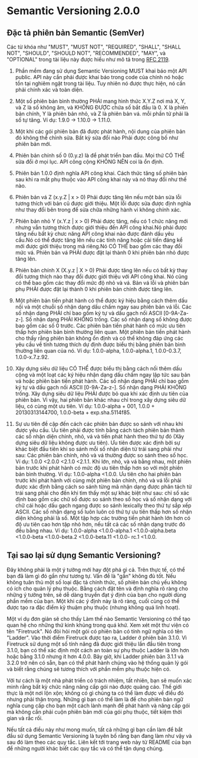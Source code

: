 Semantic Versioning 2.0.0
==============================

Đặc tả phiên bản Semantic (SemVer)
------------------------------------------

Các từ khóa như "MUST", "MUST NOT", "REQUIRED", "SHALL", "SHALL NOT", "SHOULD",
"SHOULD NOT", "RECOMMENDED", "MAY", và "OPTIONAL" trong tài liệu này được hiểu như mô tả trong [RFC 2119](http://tools.ietf.org/html/rfc2119).

1. Phần mềm đang sử dụng Semantic Versioning MUST khai báo một API public. API này
cần phải được khai báo trong code của chính nó hoặc tồn tại nghiêm ngặt trong tài liệu.
Tuy nhiên nó được thực hiện, nó cần phải chính xác và toàn diện.

2. Một số phiên bản bình thường PHẢI mang hình thức X.Y.Z nơi mà X, Y, và Z là
số không âm, và KHÔNG ĐƯỢC chứa số bắt đầu là 0. X là phiên bản chính, Y là phiên bản nhỏ, và Z là phiên bản vá.
mỗi phần tử phải là số tự tăng. Ví dụ: 1.9.0 -> 1.10.0 -> 1.11.0.

3. Một khi các gói phiên bản đã được phát hành, nội dung của phiên bản đó không thể chỉnh sửa. Bất kỳ sửa đổi nào Phải được công bố như phiên bản mới.

4. Phiên bản chính số 0  (0.y.z) là để phát triển ban đầu. Mọi thứ CÓ THỂ sửa đổi ở mọi lục. API công cộng KHÔNG NÊN coi là ổn định.

5. Phiên bản 1.0.0 định nghĩa API công khai. Cách thức tăng số phiên bản sau khi ra mắt phụ thuộc vào API công khai này và nó thay đổi như thế nào.

6. Phiên bản vá Z (x.y.Z | x > 0) Phải được tăng lên nếu một bản sửa lỗi tương thích với bản cũ được giới thiệu. Một lỗi được sửa được định nghĩa như thay đổi bên trong để sửa chữa những hành vi không chính xác.

7. Phiên bản nhỏ Y (x.Y.z | x > 0) Phải được tăng, nếu có 1 chức năng mới nhưng vẫn tương thích được giới thiệu đến API công khai.Nó phải được tăng nếu bất kỳ chưc năng API công khai nào được đánh dấu yêu cầu.Nó có thể được tăng lên nếu các tính năng hoặc cải tiến đáng kể mới được giới thiệu trong mã riêng.Nó CÓ THỂ bao gồm các thay đổi mức vá. Phiên bản vá PHẢI được đặt lại thành 0 khi phiên bản nhỏ được tăng lên.

8. Phiên bản chính X (X.y.z | X > 0) Phải được tăng lên nếu có bất kỳ thay đổi tương thích nào thay đổi được giới thiệu với API công khai. Nó cũng có thể bao gồm các thay đổi mức độ nhỏ và vá. Bản vá lỗi và phiên bản phụ PHẢI được đặt lại thành 0 khi phiên bản chính được tăng lên.

9. Một phiên bản tiền phát hành có thể được ký hiệu bằng cách thêm dấu nối và một chuỗi số nhận dạng dấu chấm ngay sau phiên bản vá lỗi. Các số nhận dạng PHẢI chỉ bao gồm ký tự và dấu gạch nối ASCII [0-9A-Za-z-]. Số nhận dạng PHẢI KHÔNG trống. Các số nhận dạng số không được bao gồm các số 0 trước. Các phiên bản tiền phát hành có mức ưu tiên thấp hơn phiên bản bình thường liên quan. Một phiên bản tiền phát hành cho thấy rằng phiên bản không ổn định và có thể không đáp ứng các yêu cầu về tính tương thích dự định được biểu thị bằng phiên bản bình thường liên quan của nó. Ví dụ: 1.0.0-alpha, 1.0.0-alpha.1, 1.0.0-0.3.7, 1.0.0-x.7.z.92.

10. Xây dựng siêu dữ liệu CÓ THỂ được biểu thị bằng cách nối thêm dấu cộng và một loạt các ký hiệu nhận dạng dấu chấm ngay lập tức sau bản vá hoặc phiên bản tiền phát hành. Các số nhận dạng PHẢI chỉ bao gồm ký tự và dấu gạch nối ASCII [0-9A-Za-z-]. Số nhận dạng PHẢI KHÔNG trống. Xây dựng siêu dữ liệu PHẢI được bỏ qua khi xác định ưu tiên của phiên bản. Vì vậy, hai phiên bản khác nhau chỉ trong xây dựng siêu dữ liệu, có cùng một ưu tiên. Ví dụ: 1.0.0-alpha + 001, 1.0.0 + 20130313144700, 1.0.0-beta + exp.sha.5114f85.

11. Sự ưu tiên đề cập đến cách các phiên bản được so sánh với nhau khi được yêu cầu. Ưu tiên phải được tính bằng cách tách phiên bản thành các số nhận diện chính, nhỏ, vá và tiền phát hành theo thứ tự đó (Xây dựng siêu dữ liệu không được ưu tiên). Ưu tiên được xác định bởi sự khác biệt đầu tiên khi so sánh mỗi số nhận diện từ trái sang phải như sau: Các phiên bản chính, nhỏ và vá thường được so sánh theo số học. Ví dụ: 1.0.0 <2.0.0 <2.1.0 <2.1.1. Khi lớn, nhỏ, và vá bằng nhau, một phiên bản trước khi phát hành có mức độ ưu tiên thấp hơn so với một phiên bản bình thường. Ví dụ: 1.0.0-alpha <1.0.0. Ưu tiên cho hai phiên bản trước khi phát hành với cùng một phiên bản chính, nhỏ và vá lỗi phải được xác định bằng cách so sánh từng mã nhận dạng được phân tách từ trái sang phải cho đến khi tìm thấy một sự khác biệt như sau: chỉ số xác định bao gồm các chữ số được so sánh theo số học và số nhận dạng với chữ cái hoặc dấu gạch ngang được so sánh lexically theo thứ tự sắp xếp ASCII. Các số nhận dạng số luôn luôn có thứ tự ưu tiên thấp hơn số nhận diện không phải là số. Một tập hợp các trường tiền phát hành lớn hơn có độ ưu tiên cao hơn tập nhỏ hơn, nếu tất cả các số nhận dạng trước đó đều bằng nhau. Ví dụ: 1.0.0-alpha <1.0.0-alpha.1 <1.0.0-alpha.beta <1.0.0-beta <1.0.0-beta.2 <1.0.0-beta.11 <1.0.0- rc.1 <1.0.0.


Tại sao lại sử dụng Semantic Versioning?
----------------------------

Đây không phải là một ý tưởng mới hay đột phá gì cả. Trên thực tế, có thể bạn đã làm gì đó gần như tương tự. Vấn đề là "gần" không đủ tốt. Nếu không tuân thủ một số loại đặc tả chính thức, số phiên bản chủ yếu không có ích cho quản lý phụ thuộc. Bằng cách đặt tên và định nghĩa rõ ràng cho những ý tưởng trên, sẽ dễ dàng truyền đạt ý định của bạn cho người dùng phần mềm của bạn. Một khi các ý định này là rõ ràng, cuối cùng có thể được tạo ra đặc điểm kỹ thuậm phụ thuộc (nhưng không quá linh hoạt).

Một ví dụ đơn giản sẽ cho thấy Làm thế nào Semantic Versioning có thể tạo quan hệ cho những thứ kinh khủng trong quá khứ. Xem xét một thư viện có tên "Firetruck". Nó đòi hỏi một gói có phiên bản có tính ngữ nghĩa có tên "Ladder". Vào thời điểm Firetruck được tạo ra, Ladder ở phiên bản 3.1.0. Vì Firetruck sử dụng một số tính năng đã được giới thiệu lần đầu tiên trong 3.1.0, bạn có thể xác định một cách an toàn sự phụ thuộc Ladder là lớn hơn hoặc bằng 3.1.0 nhưng ít hơn 4.0.0. Bây giờ, khi Ladder phiên bản 3.1.1 và 3.2.0 trở nên có sẵn, bạn có thể phát hành chúng vào hệ thống quản lý gói và biết rằng chúng sẽ tương thích với phần mềm phụ thuộc hiện có.

Với tư cách là một nhà phát triển có trách nhiệm, tất nhiên,  bạn sẽ muốn xác minh rằng bất kỳ chức năng nâng cấp gói nào được quảng cáo. Thế giới thực là một nơi lộn xộn; không có gì chúng ta có thể làm được về điều đó nhưng phải thận trọng. Những gì bạn có thể làm là để cho phiên bản ngữ nghĩa cung cấp cho bạn một cách lành mạnh để phát hành và nâng cấp gói mà không cần phải cuộn phiên bản mới của gói phụ thuộc, tiết kiệm thời gian và rắc rối.

Nếu tất cả điều này như mong muốn, tất cả những gì bạn cần làm để bắt đầu sử dụng Semantic Versioning là tuyên bố rằng bạn đang làm như vậy và sau đó làm theo các quy tắc. Liên kết tới trang web này từ README của bạn để những người khác biết các quy tắc và có thể tận dụng chúng.

